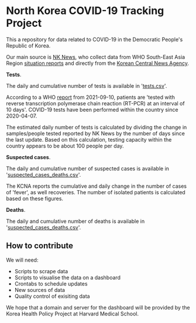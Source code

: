 # North Korea COVID-19 Tracking Project

This a repository for data related to COVID-19 in the Democratic People's Republic of Korea.

Our main source is [NK News](https://www.nknews.org/pro/coronavirus-in-north-korea-tracker/), who collect data from WHO South-East Asia Region [situation reports](https://www.who.int/emergencies/diseases/novel-coronavirus-2019/situation-reports) and directly from the [Korean Central News Agency](http://www.kcna.kp/kp).

**Tests**. 

The daily and cumulative number of tests is available in '[tests.csv](https://github.com/camappel/dprk-covid/blob/master/tests.csv)'.

According to a WHO [report](https://cdn.who.int/media/docs/default-source/searo/whe/coronavirus19/sear-weekly-reports/searo-weekly-situation-report-35-2021.pdf?sfvrsn=6126c5b_5) from 2021-09-10, patients are 'tested with reverse transcription polymerase chain reaction (RT-PCR)
at an interval of 10 days'. COVID-19 tests have been performed within the country since 2020-04-07.

The estimated daily number of tests is calculated by dividing the change in samples/people tested reported by NK News by the number of days since the last update. Based on this calculation, testing capacity within the country appears to be about 100 people per day.


**Suspected cases**.

The daily and cumulative number of suspected cases is available in '[suspected_cases_deaths.csv](https://github.com/camappel/dprk-covid/blob/master/suspected_cases.csv)'.

The KCNA reports the cumulative and daily change in the number of cases of 'fever', as well recoveries. The number of isolated patients is calculated based on these figures.


**Deaths**.

The daily and cumulative number of deaths is available in '[suspected_cases_deaths.csv](https://github.com/camappel/dprk-covid/blob/master/suspected_cases.csv)'.


## How to contribute
We will need:
- Scripts to scrape data
- Scripts to visualise the data on a dashboard
- Crontabs to schedule updates
- New sources of data
- Quality control of exisiting data

We hope that a domain and server for the dashboard will be provided by the Korea Health Policy Project at Harvard Medical School.
